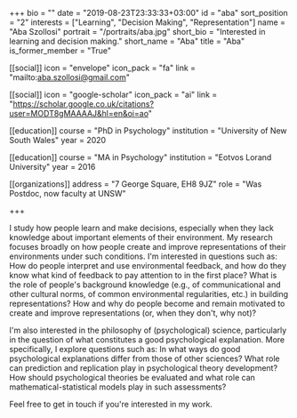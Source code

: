 +++
bio = ""
date = "2019-08-23T23:33:33+03:00"
id = "aba"
sort_position = "2"
interests = ["Learning", "Decision Making", "Representation"]
name = "Aba Szollosi"
portrait = "/portraits/aba.jpg"
short_bio = "Interested in learning and decision making."
short_name = "Aba"
title = "Aba"
is_former_member = "True"

[[social]]
    icon = "envelope"
    icon_pack = "fa"
    link = "mailto:aba.szollosi@gmail.com"

[[social]]
    icon = "google-scholar"
    icon_pack = "ai"
    link = "https://scholar.google.co.uk/citations?user=MODT8gMAAAAJ&hl=en&oi=ao"

[[education]]
    course = "PhD in Psychology"
    institution = "University of New South Wales"
    year = 2020

[[education]]
    course = "MA in Psychology"
    institution = "Eotvos Lorand University"
    year = 2016

[[organizations]]
	address = "7 George Square, EH8 9JZ"
    role = "Was Postdoc, now faculty at UNSW"


+++

I study how people learn and make decisions, especially when they lack knowledge about important elements of their environment. My research focuses broadly on how people create and improve representations of their environments under such conditions. I'm interested in questions such as: How do people interpret and use environmental feedback, and how do they know what kind of feedback to pay attention to in the first place? What is the role of people's background knowledge (e.g., of communicational and other cultural norms, of common environmental regularities, etc.) in building representations? How and why do people become and remain motivated to create and improve representations (or, when they don't, why not)?

I'm also interested in the philosophy of (psychological) science, particularly in the question of what constitutes a good psychological explanation. More specifically, I explore questions such as: In what ways do good psychological explanations differ from those of other sciences? What role can prediction and replication play in psychological theory development? How should psychological theories be evaluated and what role can mathematical-statistical models play in such assessments?

Feel free to get in touch if you're interested in my work.